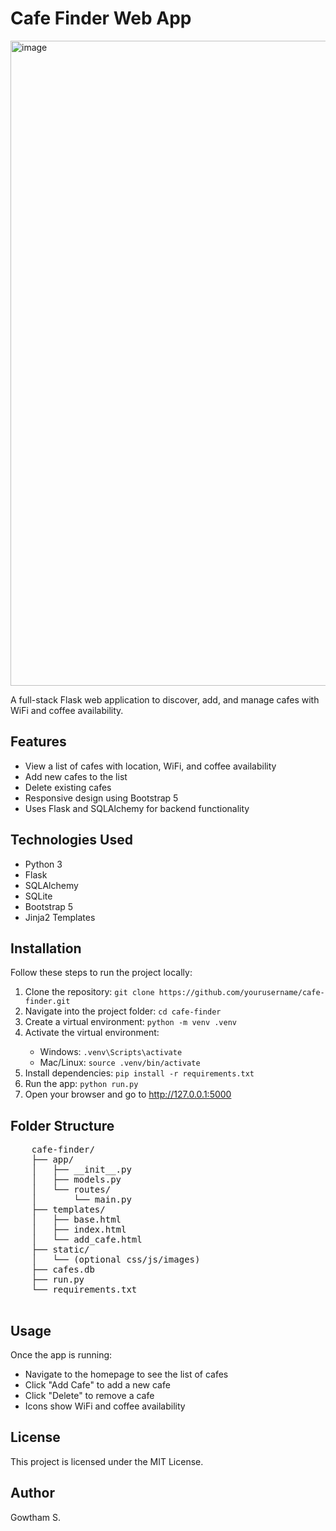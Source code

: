  <h1>Cafe Finder Web App</h1>
 <img width="1920" height="1032" alt="image" src="https://github.com/user-attachments/assets/1b5b1b0f-2f45-4d9b-afd3-c4be9cd01577" />
    <p>A full-stack Flask web application to discover, add, and manage cafes with WiFi and coffee availability.</p>
    <h2>Features</h2>
    <ul>
        <li>View a list of cafes with location, WiFi, and coffee availability</li>
        <li>Add new cafes to the list</li>
        <li>Delete existing cafes</li>
        <li>Responsive design using Bootstrap 5</li>
        <li>Uses Flask and SQLAlchemy for backend functionality</li>
    </ul>
    <h2>Technologies Used</h2>
    <ul>
        <li>Python 3</li>
        <li>Flask</li>
        <li>SQLAlchemy</li>
        <li>SQLite</li>
        <li>Bootstrap 5</li>
        <li>Jinja2 Templates</li>
    </ul>
    <h2>Installation</h2>
    <p>Follow these steps to run the project locally:</p>
    <ol>
        <li>Clone the repository: <code>git clone https://github.com/yourusername/cafe-finder.git</code></li>
        <li>Navigate into the project folder: <code>cd cafe-finder</code></li>
        <li>Create a virtual environment: <code>python -m venv .venv</code></li>
        <li>Activate the virtual environment:</li>
        <ul>
            <li>Windows: <code>.venv\Scripts\activate</code></li>
            <li>Mac/Linux: <code>source .venv/bin/activate</code></li>
        </ul>
        <li>Install dependencies: <code>pip install -r requirements.txt</code></li>
        <li>Run the app: <code>python run.py</code></li>
        <li>Open your browser and go to <a href="http://127.0.0.1:5000">http://127.0.0.1:5000</a></li>
    </ol>
    <h2>Folder Structure</h2>
    <pre>
    cafe-finder/
    ├── app/
    │   ├── __init__.py
    │   ├── models.py
    │   └── routes/
    │       └── main.py
    ├── templates/
    │   ├── base.html
    │   ├── index.html
    │   └── add_cafe.html
    ├── static/
    │   └── (optional css/js/images)
    ├── cafes.db
    ├── run.py
    └── requirements.txt
    </pre>
    <h2>Usage</h2>
    <p>Once the app is running:</p>
    <ul>
        <li>Navigate to the homepage to see the list of cafes</li>
        <li>Click "Add Cafe" to add a new cafe</li>
        <li>Click "Delete" to remove a cafe</li>
        <li>Icons show WiFi and coffee availability</li>
    </ul>
    <h2>License</h2>
    <p>This project is licensed under the MIT License.</p>
    <h2>Author</h2>
    <p>Gowtham S.</p>
